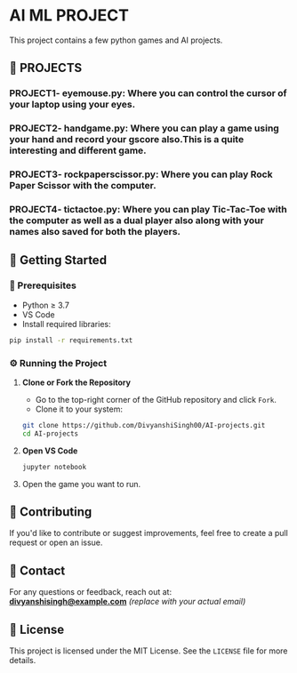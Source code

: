 # AI ML PROJECT

This project contains a few python games and AI projects.

## 📌 PROJECTS

### PROJECT1- eyemouse.py: Where you can control the cursor of your laptop using your eyes.

### PROJECT2- handgame.py: Where you can play a game using your hand and record your gscore also.This is a quite interesting and different game.

### PROJECT3- rockpaperscissor.py: Where you can play Rock Paper Scissor with the computer.

### PROJECT4- tictactoe.py: Where you can play Tic-Tac-Toe with the computer as well as a dual player also along with your names also saved for both the players.

## 🚀 Getting Started

### 🧾 Prerequisites

- Python ≥ 3.7
- VS Code
- Install required libraries:
```bash
pip install -r requirements.txt
```

### ⚙️ Running the Project

1. **Clone or Fork the Repository**
   - Go to the top-right corner of the GitHub repository and click `Fork`.
   - Clone it to your system:
   ```bash
   git clone https://github.com/DivyanshiSingh00/AI-projects.git
   cd AI-projects
   ```

2. **Open VS Code**
   ```bash
   jupyter notebook
   ```
3. Open the game you want to run.


## 🤝 Contributing
If you'd like to contribute or suggest improvements, feel free to create a pull request or open an issue.

## 📧 Contact
For any questions or feedback, reach out at: **divyanshisingh@example.com** *(replace with your actual email)*

## 📜 License
This project is licensed under the MIT License. See the `LICENSE` file for more details.
